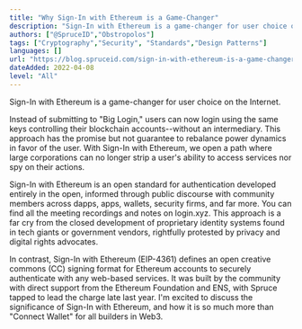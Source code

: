 ```yaml
---
title: "Why Sign-In with Ethereum is a Game-Changer"
description: "Sign-In with Ethereum is a game-changer for user choice on the Internet. Instead of submitting to "Big Login," users can now login using the same keys controlling their blockchain accounts--without an intermediary."
authors: ["@SpruceID","Obstropolos"]
tags: ["Cryptography","Security", "Standards","Design Patterns"]
languages: []
url: "https://blog.spruceid.com/sign-in-with-ethereum-is-a-game-changer-part-1/"
dateAdded: 2022-04-08
level: "All"
---
```


Sign-In with Ethereum is a game-changer for user choice on the Internet.

Instead of submitting to "Big Login," users can now login using the same keys controlling their blockchain accounts--without an intermediary. This approach has the promise but not guarantee to rebalance power dynamics in favor of the user. With Sign-In with Ethereum, we open a path where large corporations can no longer strip a user's ability to access services nor spy on their actions.

Sign-In with Ethereum is an open standard for authentication developed entirely in the open, informed through public discourse with community members across dapps, apps, wallets, security firms, and far more. You can find all the meeting recordings and notes on login.xyz. This approach is a far cry from the closed development of proprietary identity systems found in tech giants or government vendors, rightfully protested by privacy and digital rights advocates.

In contrast, Sign-In with Ethereum (EIP-4361) defines an open creative commons (CC) signing format for Ethereum accounts to securely authenticate with any web-based services. It was built by the community with direct support from the Ethereum Foundation and ENS, with Spruce tapped to lead the charge late last year. I'm excited to discuss the significance of Sign-In with Ethereum, and how it is so much more than "Connect Wallet" for all builders in Web3.